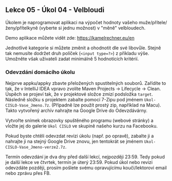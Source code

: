 Lekce 05 - Úkol 04 - Velbloudi
------------------------------

Úkolem je naprogramovat aplikaci na výpočet hodnoty vašeho muže/přítele/ženy/přítelkyně
(vyberte si jednu možnost) v "měně" velbloudech.

Demo aplikace můžete vidět zde: <https://kamelrechner.eu/en>

Jednotlivé kategorie si můžete změnit a ohodnotit dle své libovůle.
Stejně tak nemusíte dodržet druh políček (`<input type=?>`) z příkladu výše.
Umožněte však uživateli zadat minimálně 5 hodnotících kritérií.



### Odevzdání domácího úkolu

Nejprve appku/appky zbavte přeložených spustitelných souborů.
Zařídíte to tak, že v IntelliJ IDEA vpravo zvolíte
Maven Projects -> Lifecycle -> Clean.
Úspěch se projeví tak, že v projektové složce zmizí
podsložka `target`.
Následně složku s projektem
zabalte pomocí 7-Zipu pod jménem `Ukol-CISLO-Vase_Jmeno.7z`.
(Případně lze použít prostý zip, například na Macu).
Takto vytvořený archív nahrajte na Google Drive do Odevzdávárny.

Vytvořte snímek obrazovky spuštěného programu (webové stránky) a vložte jej
do galerie `Ukol CISLO` ve skupině našeho kurzu na Facebooku.

Pokud byste chtěli odevzdat revizi úkolu (např. po opravě),
zabalte ji a nahrajte ji na stejný Google Drive znovu,
jen tentokrát se jménem `Ukol-CISLO-Vase_Jmeno-verze2.7z`.

Termín odevzdání je dva dny před další lekcí, nejpozději 23:59.
Tedy pokud je další lekce ve čtvrtek, termín je úterý 23:59.
Pokud úkol nebo revizi odevzdáte později,
prosím pošlete svému opravujícímu kouči/lektorovi email nebo zprávu přes FB.
